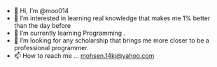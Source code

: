 - 👋 Hi, I’m @moo014
- 👀 I’m interested in learning real knowledge that makes me 1% better than the day before 
- 🌱 I’m currently learning Programming .
- 💞️ I’m looking for any scholarship that brings me more closer to be a professional programmer. 
- 📫 How to reach me ... mohsen.14kj@yahoo.com 

<!---
moo014/moo014 is a ✨ special ✨ repository because its `README.md` (this file) appears on your GitHub profile.
You can click the Preview link to take a look at your changes.
--->
